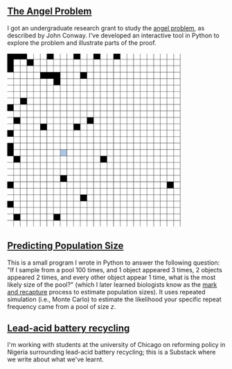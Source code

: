 ## [The Angel Problem](pages/angel.md)
I got an undergraduate research grant to study the [angel problem](https://en.wikipedia.org/wiki/Angel_problem), as described by John Conway. I've developed an interactive tool in Python to explore the problem and illustrate parts of the proof. \
\
<img src="assets/angel/angel.png" width=400 height=400>

## [Predicting Population Size](pages/pool.md)
This is a small program I wrote in Python to answer the following question: "If I sample from a pool 100 times, and 1 object appeared 3 times,  2 objects appeared 2 times, and every other object appear 1 time, what is the most likely size of the pool?" (which I later learned biologists know as the [mark and recapture](https://en.wikipedia.org/wiki/Mark_and_recapture) process to estimate population sizes). It uses repeated simulation (i.e., Monte Carlo) to estimate the likelihood your specific repeat frequency came from a pool of size *z*.

## [Lead-acid battery recycling](https://leadbatteries.substack.com/)
I'm working with students at the university of Chicago on reforming policy in Nigeria surrounding lead-acid battery recycling; this is a Substack where we write about what we've learnt.
